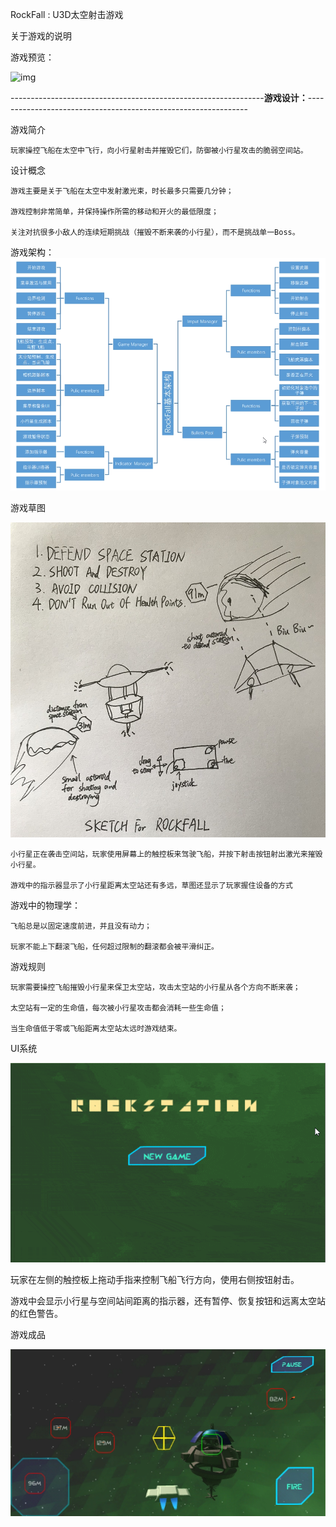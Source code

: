 RockFall : U3D太空射击游戏

关于游戏的说明

游戏预览：

![img](https://github.com/PowerSpots/Readme/blob/master/My-3D-Space-Shooter-Game/Preview_Space_Shooter.gif)


---------------------------------------------------------------<b>游戏设计：</b>---------------------------------------------------------------


游戏简介  
   
	玩家操控飞船在太空中飞行，向小行星射击并摧毁它们，防御被小行星攻击的脆弱空间站。 


设计概念

	游戏主要是关于飞船在太空中发射激光束，时长最多只需要几分钟； 
	
	游戏控制非常简单，并保持操作所需的移动和开火的最低限度； 
	
	关注对抗很多小敌人的连续短期挑战（摧毁不断来袭的小行星），而不是挑战单一Boss。
	
游戏架构：
![img](https://github.com/PowerSpots/Readme/blob/master/My-3D-Space-Shooter-Game/RockFall_Basic_Framework.png)	
    


游戏草图    

![img](https://github.com/PowerSpots/Readme/blob/master/My-3D-Space-Shooter-Game/SketchForRockfall.jpg)	

    小行星正在袭击空间站，玩家使用屏幕上的触控板来驾驶飞船，并按下射击按钮射出激光来摧毁小行星。 
	
	游戏中的指示器显示了小行星距离太空站还有多远，草图还显示了玩家握住设备的方式


游戏中的物理学：

    飞船总是以固定速度前进，并且没有动力；
	
	玩家不能上下翻滚飞船，任何超过限制的翻滚都会被平滑纠正。 


游戏规则
    
	玩家需要操控飞船摧毁小行星来保卫太空站，攻击太空站的小行星从各个方向不断来袭； 
	
	太空站有一定的生命值，每次被小行星攻击都会消耗一些生命值； 
	
	当生命值低于零或飞船距离太空站太远时游戏结束。


UI系统

![img](https://github.com/PowerSpots/Readme/blob/master/My-3D-Space-Shooter-Game/UI_Space_Shooter.gif)

   玩家在左侧的触控板上拖动手指来控制飞船飞行方向，使用右侧按钮射击。 
   
   游戏中会显示小行星与空间站间距离的指示器，还有暂停、恢复按钮和远离太空站的红色警告。


游戏成品

![img](https://github.com/PowerSpots/Readme/blob/master/My-3D-Space-Shooter-Game/TheFinishedGame.png)
